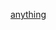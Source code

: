 <script src="https://wow.zamimg.com/widgets/power.js"></script>

<a href="https://www.wowhead.com/soulbind-calc/night-fae/dreamweaver/hunter/AplmEgU1wAYVLKUGIgUtQAYlLgMG">anything</a>

<script src="https://wow.zamimg.com/widgets/power.js"></script>
